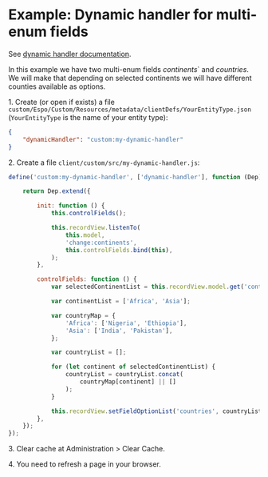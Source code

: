 # Example: Dynamic handler for multi-enum fields

See [dynamic handler documentation](../dynamic-handler.md).

In this example we have two multi-enum fields *continents*` and *countries*. We will make that depending on selected continents we will have different counties
available as options.

1\. Create (or open if exists) a file `custom/Espo/Custom/Resources/metadata/clientDefs/YourEntityType.json` (`YourEntityType` is the name of your entity type):

```json
{
    "dynamicHandler": "custom:my-dynamic-handler"
}
```

2\. Create a file `client/custom/src/my-dynamic-handler.js`:

```js
define('custom:my-dynamic-handler', ['dynamic-handler'], function (Dep) {

    return Dep.extend({

        init: function () {
            this.controlFields();

            this.recordView.listenTo(
                this.model,
                'change:continents',
                this.controlFields.bind(this),
            );
        },

        controlFields: function () {
            var selectedContinentList = this.recordView.model.get('continents') || [];

            var continentList = ['Africa', 'Asia'];

            var countryMap = {
                'Africa': ['Nigeria', 'Ethiopia'],
                'Asia': ['India', 'Pakistan'],
            };

            var countryList = [];

            for (let continent of selectedContinentList) {
                countryList = countryList.concat(
                    countryMap[continent] || []
                );
            }

            this.recordView.setFieldOptionList('countries', countryList);
        },
    });
});
```

3\. Clear cache at Administration > Clear Cache.

4\. You need to refresh a page in your browser.
